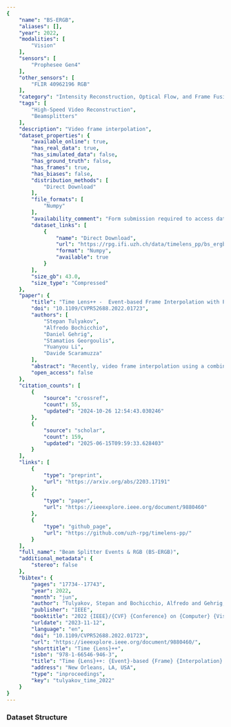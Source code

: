 ```yaml
---
{
    "name": "BS-ERGB",
    "aliases": [],
    "year": 2022,
    "modalities": [
        "Vision"
    ],
    "sensors": [
        "Prophesee Gen4"
    ],
    "other_sensors": [
        "FLIR 40962196 RGB"
    ],
    "category": "Intensity Reconstruction, Optical Flow, and Frame Fusion",
    "tags": [
        "High-Speed Video Reconstruction",
        "Beamsplitters"
    ],
    "description": "Video frame interpolation",
    "dataset_properties": {
        "available_online": true,
        "has_real_data": true,
        "has_simulated_data": false,
        "has_ground_truth": false,
        "has_frames": true,
        "has_biases": false,
        "distribution_methods": [
            "Direct Download"
        ],
        "file_formats": [
            "Numpy"
        ],
        "availability_comment": "Form submission required to access dataset",
        "dataset_links": [
            {
                "name": "Direct Download",
                "url": "https://rpg.ifi.uzh.ch/data/timelens_pp/bs_ergb.zip",
                "format": "Numpy",
                "available": true
            }
        ],
        "size_gb": 43.0,
        "size_type": "Compressed"
    },
    "paper": {
        "title": "Time Lens++ -  Event-based Frame Interpolation with Parametric Nonlinear Flow and Multi-scale Fusion",
        "doi": "10.1109/CVPR52688.2022.01723",
        "authors": [
            "Stepan Tulyakov",
            "Alfredo Bochicchio",
            "Daniel Gehrig",
            "Stamatios Georgoulis",
            "Yuanyou Li",
            "Davide Scaramuzza"
        ],
        "abstract": "Recently, video frame interpolation using a combination of frame- and event-based cameras has surpassed traditional image-based methods both in terms of performance and memory efficiency. However, current methods still suffer from (i) brittle image-level fusion of complementary interpolation results, that fails in the presence of artifacts in the fused image, (ii) potentially temporally inconsistent and inefficient motion estimation procedures, that run for every inserted frame and (iii) low contrast regions that do not trigger events, and thus cause events-only motion estimation to generate artifacts. Moreover, previous methods were only tested on datasets consisting of planar and far-away scenes, which do not capture the full complexity of the real world. In this work, we address the above problems by introducing multi-scale feature-level fusion and computing one-shot non-linear inter-frame motion-which can be efficiently sampled for image warping-from events and images. We also collect the first large-scale events and frames dataset consisting of more than 100 challenging scenes with depth variations, captured with a new experimental setup based on a beamsplitter. We show that our method improves the reconstruction quality by up to 0.2 dB in terms of PSNR and up to 15% in LPIPS score.",
        "open_access": false
    },
    "citation_counts": [
        {
            "source": "crossref",
            "count": 55,
            "updated": "2024-10-26 12:54:43.030246"
        },
        {
            "source": "scholar",
            "count": 159,
            "updated": "2025-06-15T09:59:33.628403"
        }
    ],
    "links": [
        {
            "type": "preprint",
            "url": "https://arxiv.org/abs/2203.17191"
        },
        {
            "type": "paper",
            "url": "https://ieeexplore.ieee.org/document/9880460"
        },
        {
            "type": "github_page",
            "url": "https://github.com/uzh-rpg/timelens-pp/"
        }
    ],
    "full_name": "Beam Splitter Events & RGB (BS-ERGB)",
    "additional_metadata": {
        "stereo": false
    },
    "bibtex": {
        "pages": "17734--17743",
        "year": 2022,
        "month": "jun",
        "author": "Tulyakov, Stepan and Bochicchio, Alfredo and Gehrig, Daniel and Georgoulis, Stamatios and Li, Yuanyou and Scaramuzza, Davide",
        "publisher": "IEEE",
        "booktitle": "2022 {IEEE}/{CVF} {Conference} on {Computer} {Vision} and {Pattern} {Recognition} ({CVPR})",
        "urldate": "2023-11-12",
        "language": "en",
        "doi": "10.1109/CVPR52688.2022.01723",
        "url": "https://ieeexplore.ieee.org/document/9880460/",
        "shorttitle": "Time {Lens}++",
        "isbn": "978-1-66546-946-3",
        "title": "Time {Lens}++: {Event}-based {Frame} {Interpolation} with {Parametric} {Nonlinear} {Flow} and {Multi}-scale {Fusion}",
        "address": "New Orleans, LA, USA",
        "type": "inproceedings",
        "key": "tulyakov_time_2022"
    }
}
---
```


### Dataset Structure
